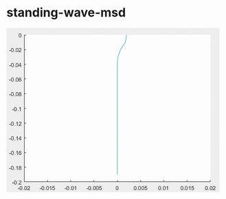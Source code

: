 # standing-wave-msd

![alt text](https://github.com/auralius/standing-wave-msd/blob/master/demo.gif?raw=true)
